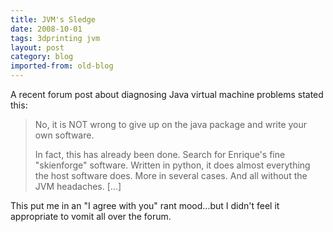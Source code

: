 ```yaml
---
title: JVM's Sledge
date: 2008-10-01
tags: 3dprinting jvm
layout: post
category: blog
imported-from: old-blog
---
```

A recent forum post about diagnosing Java virtual machine problems stated this:

> No, it is NOT wrong to give up on the java package and write your own software.
>
> In fact, this has already been done. Search for Enrique's fine "skienforge" software. Written in python, it does almost everything the host software does. More in several cases. And all without the JVM headaches. [...]

This put me in an "I agree with you" rant mood...but I didn't feel it appropriate to vomit all over the forum. 
